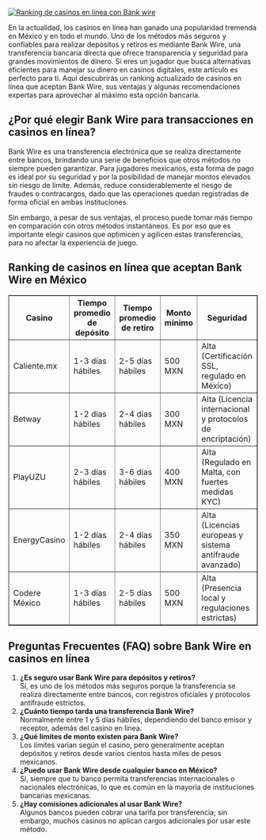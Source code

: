 [![Ranking de casinos en línea con Bank wire](https://123-caf.pages.dev/gitsignup.png)](https://vrmoo.ru/Bt82HjjY)

<p>En la actualidad, los casinos en línea han ganado una popularidad tremenda en México y en todo el mundo. Uno de los métodos más seguros y confiables para realizar depósitos y retiros es mediante Bank Wire, una transferencia bancaria directa que ofrece transparencia y seguridad para grandes movimientos de dinero. Si eres un jugador que busca alternativas eficientes para manejar su dinero en casinos digitales, este artículo es perfecto para ti. Aquí descubrirás un ranking actualizado de casinos en línea que aceptan Bank Wire, sus ventajas y algunas recomendaciones expertas para aprovechar al máximo esta opción bancaria.</p>  <h2>¿Por qué elegir Bank Wire para transacciones en casinos en línea?</h2> <p>Bank Wire es una transferencia electrónica que se realiza directamente entre bancos, brindando una serie de beneficios que otros métodos no siempre pueden garantizar. Para jugadores mexicanos, esta forma de pago es ideal por su seguridad y por la posibilidad de manejar montos elevados sin riesgo de límite. Además, reduce considerablemente el riesgo de fraudes o contracargos, dado que las operaciones quedan registradas de forma oficial en ambas instituciones.</p> <p>Sin embargo, a pesar de sus ventajas, el proceso puede tomar más tiempo en comparación con otros métodos instantáneos. Es por eso que es importante elegir casinos que optimicen y agilicen estas transferencias, para no afectar la experiencia de juego.</p>  <h2>Ranking de casinos en línea que aceptan Bank Wire en México</h2> <table border="1" cellpadding="6" cellspacing="0" style="border-collapse: collapse; width: 100%;"> <thead> <tr> <th>Casino</th> <th>Tiempo promedio de depósito</th> <th>Tiempo promedio de retiro</th> <th>Monto mínimo</th> <th>Seguridad</th> </tr> </thead> <tbody> <tr> <td>Caliente.mx</td> <td>1-3 días hábiles</td> <td>2-5 días hábiles</td> <td>500 MXN</td> <td>Alta (Certificación SSL, regulado en México)</td> </tr> <tr> <td>Betway</td> <td>1-2 días hábiles</td> <td>2-4 días hábiles</td> <td>300 MXN</td> <td>Alta (Licencia internacional y protocolos de encriptación)</td> </tr> <tr> <td>PlayUZU</td> <td>2-3 días hábiles</td> <td>3-6 días hábiles</td> <td>400 MXN</td> <td>Alta (Regulado en Malta, con fuertes medidas KYC)</td> </tr> <tr> <td>EnergyCasino</td> <td>1-2 días hábiles</td> <td>2-4 días hábiles</td> <td>350 MXN</td> <td>Alta (Licencias europeas y sistema antifraude avanzado)</td> </tr> <tr> <td>Codere México</td> <td>1-3 días hábiles</td> <td>2-5 días hábiles</td> <td>500 MXN</td> <td>Alta (Presencia local y regulaciones estrictas)</td> </tr> </tbody> </table>  <h2>Preguntas Frecuentes (FAQ) sobre Bank Wire en casinos en línea</h2> <ol> <li><strong>¿Es seguro usar Bank Wire para depósitos y retiros?</strong><br>Sí, es uno de los métodos más seguros porque la transferencia se realiza directamente entre bancos, con registros oficiales y protocolos antifraude estrictos.</li> <li><strong>¿Cuánto tiempo tarda una transferencia Bank Wire?</strong><br>Normalmente entre 1 y 5 días hábiles, dependiendo del banco emisor y receptor, además del casino en línea.</li> <li><strong>¿Qué límites de monto existen para Bank Wire?</strong><br>Los límites varían según el casino, pero generalmente aceptan depósitos y retiros desde varios cientos hasta miles de pesos mexicanos.</li> <li><strong>¿Puedo usar Bank Wire desde cualquier banco en México?</strong><br>Sí, siempre que tu banco permita transferencias internacionales o nacionales electrónicas, lo que es común en la mayoría de instituciones bancarias mexicanas.</li> <li><strong>¿Hay comisiones adicionales al usar Bank Wire?</strong><br>Algunos bancos pueden cobrar una tarifa por transferencia; sin embargo, muchos casinos no aplican cargos adicionales por usar este método.</li> </ol>